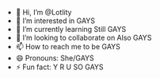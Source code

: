 - 👋 Hi, I’m @Lotlity
- 👀 I’m interested in GAYS
- 🌱 I’m currently learning Still GAYS
- 💞️ I’m looking to collaborate on Also GAYS
- 📫 How to reach me to be GAYS
- 😄 Pronouns: She/GAYS
- ⚡ Fun fact: Y R U SO GAYS

<!---
Lotlity/Lotlity is a ✨ special ✨ repository because its `README.md` (this file) appears on your GitHub profile.
You can click the Preview link to take a look at your changes.
--->
